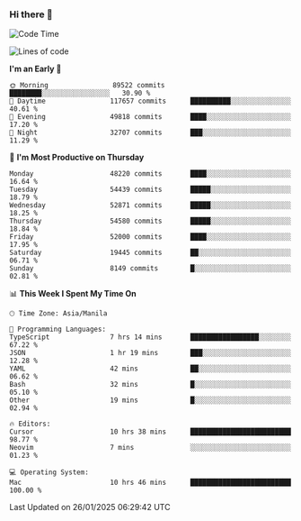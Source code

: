 ### Hi there 👋

<!--START_SECTION:waka-->
![Code Time](http://img.shields.io/badge/Code%20Time-5%2C795%20hrs%2029%20mins-blue)

![Lines of code](https://img.shields.io/badge/From%20Hello%20World%20I%27ve%20Written-115.2%20million%20lines%20of%20code-blue)

**I'm an Early 🐤** 

```text
🌞 Morning                89522 commits       ████████░░░░░░░░░░░░░░░░░   30.90 % 
🌆 Daytime                117657 commits      ██████████░░░░░░░░░░░░░░░   40.61 % 
🌃 Evening                49818 commits       ████░░░░░░░░░░░░░░░░░░░░░   17.20 % 
🌙 Night                  32707 commits       ███░░░░░░░░░░░░░░░░░░░░░░   11.29 % 
```
📅 **I'm Most Productive on Thursday** 

```text
Monday                   48220 commits       ████░░░░░░░░░░░░░░░░░░░░░   16.64 % 
Tuesday                  54439 commits       █████░░░░░░░░░░░░░░░░░░░░   18.79 % 
Wednesday                52871 commits       █████░░░░░░░░░░░░░░░░░░░░   18.25 % 
Thursday                 54580 commits       █████░░░░░░░░░░░░░░░░░░░░   18.84 % 
Friday                   52000 commits       ████░░░░░░░░░░░░░░░░░░░░░   17.95 % 
Saturday                 19445 commits       ██░░░░░░░░░░░░░░░░░░░░░░░   06.71 % 
Sunday                   8149 commits        █░░░░░░░░░░░░░░░░░░░░░░░░   02.81 % 
```


📊 **This Week I Spent My Time On** 

```text
🕑︎ Time Zone: Asia/Manila

💬 Programming Languages: 
TypeScript               7 hrs 14 mins       █████████████████░░░░░░░░   67.22 % 
JSON                     1 hr 19 mins        ███░░░░░░░░░░░░░░░░░░░░░░   12.28 % 
YAML                     42 mins             ██░░░░░░░░░░░░░░░░░░░░░░░   06.62 % 
Bash                     32 mins             █░░░░░░░░░░░░░░░░░░░░░░░░   05.10 % 
Other                    19 mins             █░░░░░░░░░░░░░░░░░░░░░░░░   02.94 % 

🔥 Editors: 
Cursor                   10 hrs 38 mins      █████████████████████████   98.77 % 
Neovim                   7 mins              ░░░░░░░░░░░░░░░░░░░░░░░░░   01.23 % 

💻 Operating System: 
Mac                      10 hrs 46 mins      █████████████████████████   100.00 % 
```


 Last Updated on 26/01/2025 06:29:42 UTC
<!--END_SECTION:waka-->


<!--
**rad182/rad182** is a ✨ _special_ ✨ repository because its `README.md` (this file) appears on your GitHub profile.

Here are some ideas to get you started:

- 🔭 I’m currently working on ...
- 🌱 I’m currently learning ...
- 👯 I’m looking to collaborate on ...
- 🤔 I’m looking for help with ...
- 💬 Ask me about ...
- 📫 How to reach me: ...
- 😄 Pronouns: ...
- ⚡ Fun fact: ...
-->
